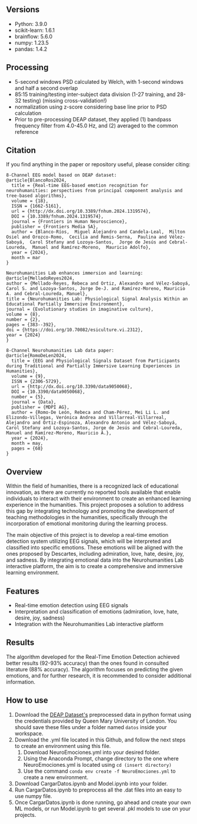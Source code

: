 ## Versions
- Python: 3.9.0
- scikit-learn: 1.6.1
- brainflow: 5.6.0
- numpy: 1.23.5
- pandas: 1.4.2

## Processing
- 5-second windows PSD calculated by Welch, with 1-second windows and half a second overlap
- 85:15 training/testing inter-subject data division (1-27 training, and 28-32 testing) (missing cross-validation!)
- normalization using z-score considering base line prior to PSD calculation
- Prior to pre-processing DEAP dataset, they applied (1) bandpass frequency filter from 4.0-45.0 Hz, and (2) averaged to the common reference

## Citation
If you find anything in the paper or repository useful, please consider citing:
```
8-Channel EEG model based on DEAP dataset:
@article{BlancoRos2024,
  title = {Real-time EEG-based emotion recognition for neurohumanities: perspectives from principal component analysis and tree-based algorithms},
  volume = {18},
  ISSN = {1662-5161},
  url = {http://dx.doi.org/10.3389/fnhum.2024.1319574},
  DOI = {10.3389/fnhum.2024.1319574},
  journal = {Frontiers in Human Neuroscience},
  publisher = {Frontiers Media SA},
  author = {Blanco-Ríos,  Miguel Alejandro and Candela-Leal,  Milton Osiel and Orozco-Romo,  Cecilia and Remis-Serna,  Paulina and Vélez-Saboyá,  Carol Stefany and Lozoya-Santos,  Jorge de Jesús and Cebral-Loureda,  Manuel and Ramírez-Moreno,  Mauricio Adolfo},
  year = {2024},
  month = mar 
}

Neurohumanities Lab enhances immersion and learning:
@article{MelladoReyes2024,
author = {Mellado-Reyes, Rebeca and Ortiz, Alexandro and Vélez-Saboyá, Carol S. and Lozoya-Santos, Jorge De-J. and Ramírez-Moreno, Mauricio A. and Cebral-Loureda, Manuel},
title = {Neurohumanities Lab: Physiological Signal Analysis Within an Educational Partially Immersive Environment},
journal = {Evolutionary studies in imaginative culture},
volume = {8},
number = {2},
pages = {383--392},
doi = {https://doi.org/10.70082/esiculture.vi.2312},
year = {2024}
}

8-Channel Neurohumanities Lab data paper:
@article{RomoDeLen2024,
  title = {EEG and Physiological Signals Dataset from Participants during Traditional and Partially Immersive Learning Experiences in Humanities},
  volume = {9},
  ISSN = {2306-5729},
  url = {http://dx.doi.org/10.3390/data9050068},
  DOI = {10.3390/data9050068},
  number = {5},
  journal = {Data},
  publisher = {MDPI AG},
  author = {Romo-De León, Rebeca and Cham-Pérez, Mei Li L. and Elizondo-Villegas, Verónica Andrea and Villarreal-Villarreal, Alejandro and Ortiz-Espinoza, Alexandro Antonio and Vélez-Saboyá, Carol Stefany and Lozoya-Santos, Jorge de Jesús and Cebral-Loureda, Manuel and Ramírez-Moreno, Mauricio A.},
  year = {2024},
  month = may,
  pages = {68}
}
```

## Overview
Within the field of humanities, there is a recognized lack of educational innovation, as there are currently no reported tools available that enable individuals to interact with their environment to create an enhanced learning experience in the humanities. This project proposes a solution to address this gap by integrating technology and promoting the development of teaching methodologies in the humanities, specifically through the incorporation of emotional monitoring during the learning process. 

The main objective of this project is to develop a real-time emotion detection system utilizing EEG signals, which will be interpreted and classified into specific emotions. These emotions will be aligned with the ones proposed by Descartes, including admiration, love, hate, desire, joy, and sadness. By integrating emotional data into the Neurohumanities Lab interactive platform, the aim is to create a comprehensive and immersive learning environment.

## Features
- Real-time emotion detection using EEG signals
- Interpretation and classification of emotions (admiration, love, hate, desire, joy, sadness)
- Integration with the Neurohumanities Lab interactive platform

## Results
The algorithm developed for the Real-Time Emotion Detection achieved better results (92-93% accuracy) than the ones found in consulted literature (88% accuracy). The algorithm focuses on predicting the given emotions, and for further research, it is recommended to consider additional information.

## How to use
1. Download the [DEAP Dataset's](https://www.eecs.qmul.ac.uk/mmv/datasets/deap/download.html) preprocessed data in python format using the credentials provided by Queen Mary University of London. You should save these files under a folder named `datos` inside your workspace.
2. Download the .yml file located in this Github, and follow the next steps to create an environment using this file.
    1. Download NeuroEmociones.yml into your desired folder.
    2. Using the Anaconda Prompt, change directory to the one where NeuroEmociones.yml is located using `cd (insert directory)`
    3. Use the command `conda env create -f NeuroEmociones.yml` to create a new environment.
5. Download CargarDatos.ipynb and Model.ipynb into your folder.
6. Run CargarDatos.ipynb to preprocess all the .dat files into an easy to use numpy file. 
7. Once CargarDatos.ipynb is done running, go ahead and create your own ML models, or run Model.ipynb to get several .pkl models to use on your projects. 
